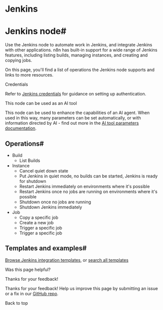 # Jenkins

[ ](https://github.com/n8n-io/n8n-docs/edit/main/docs/integrations/builtin/app-nodes/n8n-nodes-base.jenkins.md "Edit this page")

# Jenkins node#

Use the Jenkins node to automate work in Jenkins, and integrate Jenkins with other applications. n8n has built-in support for a wide range of Jenkins features, including listing builds, managing instances, and creating and copying jobs. 

On this page, you'll find a list of operations the Jenkins node supports and links to more resources.

Credentials

Refer to [Jenkins credentials](../../credentials/jenkins/) for guidance on setting up authentication. 

This node can be used as an AI tool

This node can be used to enhance the capabilities of an AI agent. When used in this way, many parameters can be set automatically, or with information directed by AI - find out more in the [AI tool parameters documentation](../../../../advanced-ai/examples/using-the-fromai-function/).

## Operations#

  * Build
    * List Builds
  * Instance
    * Cancel quiet down state
    * Put Jenkins in quiet mode, no builds can be started, Jenkins is ready for shutdown
    * Restart Jenkins immediately on environments where it's possible
    * Restart Jenkins once no jobs are running on environments where it's possible
    * Shutdown once no jobs are running
    * Shutdown Jenkins immediately
  * Job
    * Copy a specific job
    * Create a new job
    * Trigger a specific job
    * Trigger a specific job



## Templates and examples#

[Browse Jenkins integration templates](https://n8n.io/integrations/jenkins/), or [search all templates](https://n8n.io/workflows/)

Was this page helpful? 

Thanks for your feedback! 

Thanks for your feedback! Help us improve this page by submitting an issue or a fix in our [GitHub repo](https://github.com/n8n-io/n8n-docs). 

Back to top 
